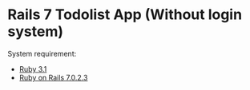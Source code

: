 # Rails 7 Todolist App (Without login system)

System requirement:

- <a href="https://rubyinstaller.org/">Ruby 3.1</a>
- <a href="https://rubyonrails.org/">Ruby on Rails 7.0.2.3</a>
